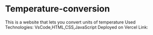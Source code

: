# Temperature-conversion
This is a website that lets you convert units of temperature
Used Technologies: VsCode,HTML,CSS,JavaScript
Deployed on Vercel
Link:
